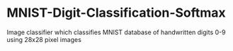 # MNIST-Digit-Classification-Softmax
Image classifier which classifies MNIST database of handwritten digits 0-9 using 28x28 pixel images 
